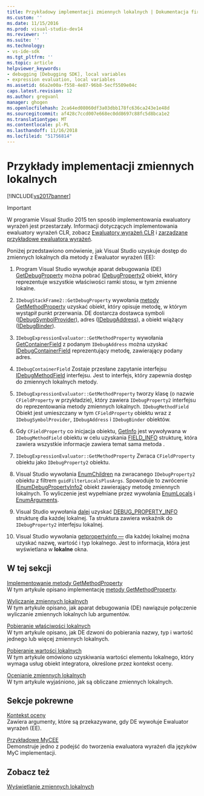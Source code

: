 ```yaml
---
title: Przykładowy implementacji zmiennych lokalnych | Dokumentacja firmy Microsoft
ms.custom: ''
ms.date: 11/15/2016
ms.prod: visual-studio-dev14
ms.reviewer: ''
ms.suite: ''
ms.technology:
- vs-ide-sdk
ms.tgt_pltfrm: ''
ms.topic: article
helpviewer_keywords:
- debugging [Debugging SDK], local variables
- expression evaluation, local variables
ms.assetid: 66a2e00a-f558-4e87-96b8-5ecf5509e04c
caps.latest.revision: 12
ms.author: gregvanl
manager: ghogen
ms.openlocfilehash: 2ca64ed08060df3a03dbb178fc636ca243e1e48d
ms.sourcegitcommit: af428c7ccd007e668ec0dd8697c88fc5d8bca1e2
ms.translationtype: MT
ms.contentlocale: pl-PL
ms.lasthandoff: 11/16/2018
ms.locfileid: "51756814"
---
```

# <a name="sample-implementation-of-locals"></a>Przykłady implementacji zmiennych lokalnych
[!INCLUDE[vs2017banner](../../includes/vs2017banner.md)]

> [!IMPORTANT]
>  W programie Visual Studio 2015 ten sposób implementowania ewaluatory wyrażeń jest przestarzały. Informacji dotyczących implementowania ewaluatory wyrażeń CLR, zobacz [Ewaluatory wyrażeń CLR](https://github.com/Microsoft/ConcordExtensibilitySamples/wiki/CLR-Expression-Evaluators) i [zarządzane przykładowe ewaluatora wyrażeń](https://github.com/Microsoft/ConcordExtensibilitySamples/wiki/Managed-Expression-Evaluator-Sample).  
  
 Poniżej przedstawiono omówienie, jak Visual Studio uzyskuje dostęp do zmiennych lokalnych dla metody z Ewaluator wyrażeń (EE):  
  
1.  Program Visual Studio wywołuje aparat debugowania (DE) [GetDebugProperty](../../extensibility/debugger/reference/idebugstackframe2-getdebugproperty.md) można pobrać [IDebugProperty2](../../extensibility/debugger/reference/idebugproperty2.md) obiekt, który reprezentuje wszystkie właściwości ramki stosu, w tym zmienne lokalne.  
  
2.  `IDebugStackFrame2::GetDebugProperty` wywołania [metody GetMethodProperty](../../extensibility/debugger/reference/idebugexpressionevaluator-getmethodproperty.md) uzyskać obiekt, który opisuje metodę, w którym wystąpił punkt przerwania. DE dostarcza dostawca symboli ([IDebugSymbolProvider](../../extensibility/debugger/reference/idebugsymbolprovider.md)), adres ([IDebugAddress](../../extensibility/debugger/reference/idebugaddress.md)), a obiekt wiążący ([IDebugBinder](../../extensibility/debugger/reference/idebugbinder.md)).  
  
3.  `IDebugExpressionEvaluator::GetMethodProperty` wywołania [GetContainerField](../../extensibility/debugger/reference/idebugsymbolprovider-getcontainerfield.md) z podanym `IDebugAddress` można uzyskać [IDebugContainerField](../../extensibility/debugger/reference/idebugcontainerfield.md) reprezentujący metodę, zawierający podany adres.  
  
4.  `IDebugContainerField` Zostaje przesłane zapytanie interfejsu [IDebugMethodField](../../extensibility/debugger/reference/idebugmethodfield.md) interfejsu. Jest to interfejs, który zapewnia dostęp do zmiennych lokalnych metody.  
  
5.  `IDebugExpressionEvaluator::GetMethodProperty` tworzy klasę (o nazwie `CFieldProperty` w przykładzie), który zawiera `IDebugProperty2` interfejsu do reprezentowania metody zmiennych lokalnych. `IDebugMethodField` Obiekt jest umieszczany w tym `CFieldProperty` obiektu wraz z `IDebugSymbolProvider`, `IDebugAddress` i `IDebugBinder` obiektów.  
  
6.  Gdy `CFieldProperty` co inicjacja obiektu, [GetInfo](../../extensibility/debugger/reference/idebugfield-getinfo.md) jest wywoływana w `IDebugMethodField` obiektu w celu uzyskania [FIELD_INFO](../../extensibility/debugger/reference/field-info.md) strukturę, która zawiera wszystkie informacje zawiera temat sama metoda .  
  
7.  `IDebugExpressionEvaluator::GetMethodProperty` Zwraca `CFieldProperty` obiektu jako `IDebugProperty2` obiektu.  
  
8.  Visual Studio wywołania [EnumChildren](../../extensibility/debugger/reference/idebugproperty2-enumchildren.md) na zwracanego `IDebugProperty2` obiektu z filtrem `guidFilterLocalsPlusArgs`. Spowoduje to zwrócenie [IEnumDebugPropertyInfo2](../../extensibility/debugger/reference/ienumdebugpropertyinfo2.md) obiekt zawierający metodę zmiennych lokalnych. To wyliczenie jest wypełniane przez wywołania [EnumLocals](../../extensibility/debugger/reference/idebugmethodfield-enumlocals.md) i [EnumArguments](../../extensibility/debugger/reference/idebugmethodfield-enumarguments.md).  
  
9. Visual Studio wywołania [dalej](../../extensibility/debugger/reference/ienumdebugpropertyinfo2-next.md) uzyskać [DEBUG_PROPERTY_INFO](../../extensibility/debugger/reference/debug-property-info.md) strukturę dla każdej lokalnej. Ta struktura zawiera wskaźnik do `IDebugProperty2` interfejsu lokalnej.  
  
10. Visual Studio wywołania [getpropertyinfo —](../../extensibility/debugger/reference/idebugproperty2-getpropertyinfo.md) dla każdej lokalnej można uzyskać nazwę, wartość i typ lokalnego. Jest to informacja, która jest wyświetlana w **lokalne** okna.  
  
## <a name="in-this-section"></a>W tej sekcji  
 [Implementowanie metody GetMethodProperty](../../extensibility/debugger/implementing-getmethodproperty.md)  
 W tym artykule opisano implementację [metody GetMethodProperty](../../extensibility/debugger/reference/idebugexpressionevaluator-getmethodproperty.md).  
  
 [Wyliczanie zmiennych lokalnych](../../extensibility/debugger/enumerating-locals.md)  
 W tym artykule opisano, jak aparat debugowania (DE) nawiązuje połączenie wyliczanie zmiennych lokalnych lub argumentów.  
  
 [Pobieranie właściwości lokalnych](../../extensibility/debugger/getting-local-properties.md)  
 W tym artykule opisano, jak DE dzwoni do pobierania nazwy, typ i wartość jednego lub więcej zmiennych lokalnych.  
  
 [Pobieranie wartości lokalnych](../../extensibility/debugger/getting-local-values.md)  
 W tym artykule omówiono uzyskiwania wartości elementu lokalnego, który wymaga usług obiekt integratora, określone przez kontekst oceny.  
  
 [Ocenianie zmiennych lokalnych](../../extensibility/debugger/evaluating-locals.md)  
 W tym artykule wyjaśniono, jak są obliczane zmiennych lokalnych.  
  
## <a name="related-sections"></a>Sekcje pokrewne  
 [Kontekst oceny](../../extensibility/debugger/evaluation-context.md)  
 Zawiera argumenty, które są przekazywane, gdy DE wywołuje Ewaluator wyrażeń (EE).  
  
 [Przykładowe MyCEE](http://msdn.microsoft.com/en-us/624a018b-9179-402f-9d48-3aec87b48f4f)  
 Demonstruje jedno z podejść do tworzenia ewaluatora wyrażeń dla języków MyC implementacji.  
  
## <a name="see-also"></a>Zobacz też  
 [Wyświetlanie zmiennych lokalnych](../../extensibility/debugger/displaying-locals.md)

